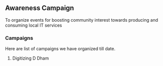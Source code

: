 ## Awareness Campaign
To organize events for boosting community interest towards producing and consuming local IT services

### Campaigns
Here are list of campaigns we have organized till date.

1. Digitizing D Dham

> 